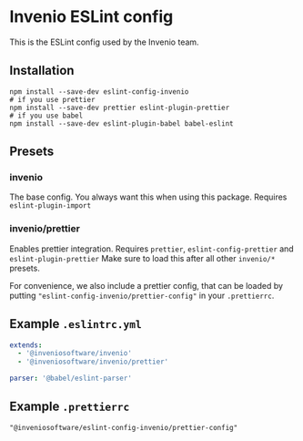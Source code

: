 # Invenio ESLint config

This is the ESLint config used by the Invenio team.

## Installation

```shell
npm install --save-dev eslint-config-invenio
# if you use prettier
npm install --save-dev prettier eslint-plugin-prettier
# if you use babel
npm install --save-dev eslint-plugin-babel babel-eslint
```

## Presets

### invenio
The base config. You always want this when using this package.
Requires `eslint-plugin-import`

### invenio/prettier
Enables prettier integration.
Requires `prettier`, `eslint-config-prettier` and `eslint-plugin-prettier`
Make sure to load this after all other `invenio/*` presets.

For convenience, we also include a prettier config, that can be loaded by putting `"eslint-config-invenio/prettier-config"` in your `.prettierrc`.

## Example `.eslintrc.yml`

```yaml
extends:
  - '@inveniosoftware/invenio'
  - '@inveniosoftware/invenio/prettier'

parser: '@babel/eslint-parser'
```

## Example `.prettierrc`

```
"@inveniosoftware/eslint-config-invenio/prettier-config"
```
